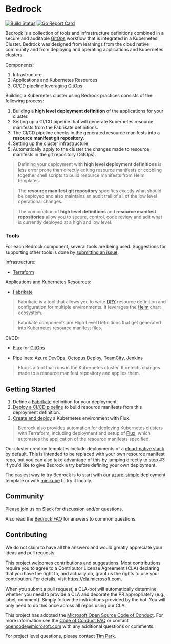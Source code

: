 
# Bedrock

[![Build Status](https://dev.azure.com/epicstuff/bedrock/_apis/build/status/Microsoft.bedrock?branchName=master)](https://dev.azure.com/epicstuff/bedrock/_build/latest?definitionId=54&branchName=master)
[![Go Report Card](https://goreportcard.com/badge/github.com/microsoft/bedrock)](https://goreportcard.com/report/github.com/microsoft/bedrock)

Bedrock is a collection of tools and infrastructure definitions combined in a secure and auditable [GitOps]([https://www.weave.works/blog/gitops-operations-by-pull-request](https://www.weave.works/blog/gitops-operations-by-pull-request)) workflow that is integrated in a Kubernetes Cluster.
Bedrock was designed from learnings from the cloud native community and from deploying and operating applications and Kubernetes clusters.

Components:
1. Infrastructure
2. Applications and Kubernetes Resources
3. CI/CD pipeline leveraging [GitOps](https://www.weave.works/blog/gitops-operations-by-pull-request)

Building a Kubernetes cluster using Bedrock practices consists of the following process:

1. Building a **high level deployment definition** of the applications for your cluster.
2. Setting up a CI/CD pipeline that will generate Kubernetes resource manifests from the Fabrikate definitions.
3. The CI/CD pipeline checks in the generated resource manifests into a **resource manifest git repository**.
4. Setting up the cluster infrastructure
5. Automatically apply to the cluster the changes made to resource manifests in the git repository (GitOps).

> Defining your deployment with **high level deployment definitions** is less error prone than directly editing resource manifests or cobbling together shell scripts to build resource manifests from Helm templates.

> The **resource manifest git repository** specifies exactly what should be deployed and also maintains an audit trail of all of the low level operational changes.

> The combination of **high level definitions** and **resource manifest repositories** allow you to secure, control, code review and adit what is currently deployed at a high and low level.

### Tools
For each Bedrock component, several tools are being used. Suggestions for supporting other tools is done by [submitting an issue](https://github.com/microsoft/bedrock/issues).

Infrastructure:
- [Terraform](https://www.terraform.io/)


Applications and Kubernetes Resources:
- [Fabrikate](https://github.com/microsoft/fabrikate)

> Fabrikate is a tool that allows you to write [DRY](https://en.wikipedia.org/wiki/Don%27t_repeat_yourself) resource definition and configuration for multiple environments. It leverages the [Helm](https://helm.sh/) chart ecosystem.

>Fabrikate components are High Level Definitions that get generated into Kubernetes resource manifest files.

CI/CD:
- [Flux](https://github.com/fluxcd/flux/blob/master/chart/flux/README.md) for [GitOps](https://www.weave.works/technologies/gitops/)

- Pipelines: [Azure DevOps](https://github.com/microsoft/bedrock/blob/master/gitops/azure-devops), [Octopus Deploy](https://github.com/microsoft/bedrock/blob/master/gitops/octopus), [TeamCity](https://github.com/microsoft/bedrock/blob/master/gitops/teamcity), [Jenkins](https://github.com/microsoft/bedrock/blob/master/gitops/jenkins)

> Flux is a tool that runs in the Kubernetes cluster. It detects changes made to a resource manifest repository and applies them.

## Getting Started
1. Define a [Fabrikate](https://github.com/Microsoft/fabrikate) definition for your deployment.
2. [Deploy a CI/CD pipeline](./gitops) to build resource manifests from this deployment definition.
3. [Create and deploy](./cluster) a Kubernetes environment with Flux.

> Bedrock also provides automation for deploying Kubernetes clusters with Terraform, including deployment and setup of [Flux](https://github.com/weaveworks/flux), which automates the application of the resource manifests specified.

Our cluster creation templates include deployments of a [cloud-native stack](https://github.com/timfpark/fabrikate-cloud-native) by default.  This is intended to be replaced with your own resource manifest repo, but you can also take advantage of this by jumping directly to step #3 if you'd like to give Bedrock a try before defining your own deployment.

The easiest way to try Bedrock is to start with our [azure-simple](https://github.com/Microsoft/bedrock/tree/master/cluster/environments/azure-simple) deployment template or with [minikube](https://github.com/Microsoft/bedrock/tree/master/cluster/environments/minikube) to try it locally.   

## Community

[Please join us on Slack](https://join.slack.com/t/bedrockco/shared_invite/enQtNjIwNzg3NTU0MDgzLTdiZGY4ZTM5OTM4MWEyM2FlZDA5MmE0MmNhNTQ2MGMxYTY2NGYxMTVlZWFmODVmODJlOWU0Y2U2YmM1YTE0NGI) for discussion and/or questions.

Also read the [Bedrock FAQ](https://github.com/Microsoft/bedrock/wiki/FAQ) for answers to common questions.

## Contributing

We do not claim to have all the answers and would greatly appreciate your ideas and pull requests.

This project welcomes contributions and suggestions. Most contributions require you to agree to a
Contributor License Agreement (CLA) declaring that you have the right to, and actually do, grant us
the rights to use your contribution. For details, visit https://cla.microsoft.com.

When you submit a pull request, a CLA-bot will automatically determine whether you need to provide
a CLA and decorate the PR appropriately (e.g., label, comment). Simply follow the instructions
provided by the bot. You will only need to do this once across all repos using our CLA.

This project has adopted the [Microsoft Open Source Code of Conduct](https://opensource.microsoft.com/codeofconduct/).
For more information see the [Code of Conduct FAQ](https://opensource.microsoft.com/codeofconduct/faq/) or
contact [opencode@microsoft.com](mailto:opencode@microsoft.com) with any additional questions or comments.

For project level questions, please contact [Tim Park](mailto:tpark@microsoft.com).
